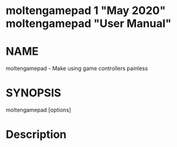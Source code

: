 moltengamepad 1 "May 2020" moltengamepad "User Manual"
==================================================

# NAME
  moltengamepad - Make using game controllers painless

# SYNOPSIS
  moltengamepad [options]

# Description

